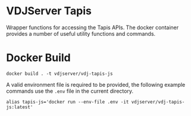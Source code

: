 VDJServer Tapis
===============

Wrapper functions for accessing the Tapis APIs. The docker container provides
a number of useful utility functions and commands.

Docker Build
============

```
docker build . -t vdjserver/vdj-tapis-js
```

A valid environment file is required to be provided, the following example commands
use the `.env` file in the current directory.

```
alias tapis-js='docker run --env-file .env -it vdjserver/vdj-tapis-js:latest'
```
